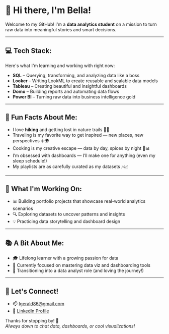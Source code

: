 # 👋 Hi there, I'm Bella!

Welcome to my GitHub! I'm a **data analytics student** on a mission to turn raw data into meaningful stories and smart decisions.

---

## 💻 Tech Stack:
Here's what I'm learning and working with right now:

- **SQL** – Querying, transforming, and analyzing data like a boss  
- **Looker** – Writing LookML to create reusable and scalable data models  
- **Tableau** – Creating beautiful and insightful dashboards  
- **Domo** – Building reports and automating data flows  
- **Power BI** – Turning raw data into business intelligence gold  

---

## 🎉 Fun Facts About Me:
- I love **hiking** and getting lost in nature trails 🥾🌲  
- Traveling is my favorite way to get inspired — new places, new perspectives ✈️🌍  
- Cooking is my creative escape — data by day, spices by night 🍳📊  
- I’m obsessed with dashboards — I’ll make one for anything (even my sleep schedule!)  
- My playlists are as carefully curated as my datasets 🎶📈

---

## 🚀 What I'm Working On:
- 📊 Building portfolio projects that showcase real-world analytics scenarios  
- 🔍 Exploring datasets to uncover patterns and insights  
- 💡 Practicing data storytelling and dashboard design

---

## 📚 A Bit About Me:
- 🎓 Lifelong learner with a growing passion for data  
- 🌱 Currently focused on mastering data viz and dashboarding tools  
- 🔄 Transitioning into a data analyst role (and loving the journey!)

---


## 🤝 Let's Connect!
- 📫 Igerald86@gmail.com  
- 💼 [LinkedIn Profile](https://www.linkedin.com/in/isabellagerald/)  

Thanks for stopping by! 🚀  
*Always down to chat data, dashboards, or cool visualizations!*
